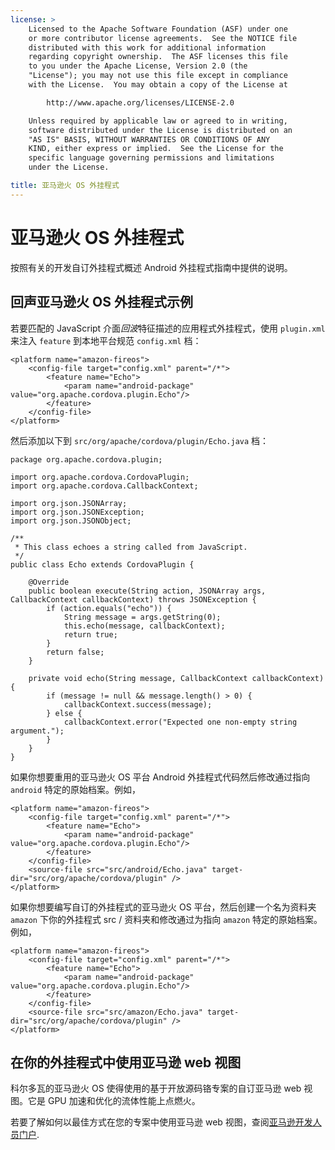 ```yaml
---
license: >
    Licensed to the Apache Software Foundation (ASF) under one
    or more contributor license agreements.  See the NOTICE file
    distributed with this work for additional information
    regarding copyright ownership.  The ASF licenses this file
    to you under the Apache License, Version 2.0 (the
    "License"); you may not use this file except in compliance
    with the License.  You may obtain a copy of the License at

        http://www.apache.org/licenses/LICENSE-2.0

    Unless required by applicable law or agreed to in writing,
    software distributed under the License is distributed on an
    "AS IS" BASIS, WITHOUT WARRANTIES OR CONDITIONS OF ANY
    KIND, either express or implied.  See the License for the
    specific language governing permissions and limitations
    under the License.

title: 亚马逊火 OS 外挂程式
---
```


# 亚马逊火 OS 外挂程式

按照有关的开发自订外挂程式概述 Android 外挂程式指南中提供的说明。

## 回声亚马逊火 OS 外挂程式示例

若要匹配的 JavaScript 介面*回波*特征描述的应用程式外挂程式，使用 `plugin.xml` 来注入 `feature` 到本地平台规范 `config.xml` 档：

    <platform name="amazon-fireos">
        <config-file target="config.xml" parent="/*">
            <feature name="Echo">
                <param name="android-package" value="org.apache.cordova.plugin.Echo"/>
            </feature>
        </config-file>
    </platform>
    

然后添加以下到 `src/org/apache/cordova/plugin/Echo.java` 档：

    package org.apache.cordova.plugin;
    
    import org.apache.cordova.CordovaPlugin;
    import org.apache.cordova.CallbackContext;
    
    import org.json.JSONArray;
    import org.json.JSONException;
    import org.json.JSONObject;
    
    /**
     * This class echoes a string called from JavaScript.
     */
    public class Echo extends CordovaPlugin {
    
        @Override
        public boolean execute(String action, JSONArray args, CallbackContext callbackContext) throws JSONException {
            if (action.equals("echo")) {
                String message = args.getString(0);
                this.echo(message, callbackContext);
                return true;
            }
            return false;
        }
    
        private void echo(String message, CallbackContext callbackContext) {
            if (message != null && message.length() > 0) {
                callbackContext.success(message);
            } else {
                callbackContext.error("Expected one non-empty string argument.");
            }
        }
    }
    

如果你想要重用的亚马逊火 OS 平台 Android 外挂程式代码然后修改通过指向 `android` 特定的原始档案。例如，

    <platform name="amazon-fireos">
        <config-file target="config.xml" parent="/*">
            <feature name="Echo">
                <param name="android-package" value="org.apache.cordova.plugin.Echo"/>
            </feature>
        </config-file>
        <source-file src="src/android/Echo.java" target-dir="src/org/apache/cordova/plugin" />
    </platform>
    

如果你想要编写自订的外挂程式的亚马逊火 OS 平台，然后创建一个名为资料夹 `amazon` 下你的外挂程式 src / 资料夹和修改通过为指向 `amazon` 特定的原始档案。 例如，

    <platform name="amazon-fireos">
        <config-file target="config.xml" parent="/*">
            <feature name="Echo">
                <param name="android-package" value="org.apache.cordova.plugin.Echo"/>
            </feature>
        </config-file>
        <source-file src="src/amazon/Echo.java" target-dir="src/org/apache/cordova/plugin" />
    </platform>
    

## 在你的外挂程式中使用亚马逊 web 视图

科尔多瓦的亚马逊火 OS 使得使用的基于开放源码铬专案的自订亚马逊 web 视图。它是 GPU 加速和优化的流体性能上点燃火。

若要了解如何以最佳方式在您的专案中使用亚马逊 web 视图，查阅[亚马逊开发人员门户][1].

 [1]: https://developer.amazon.com/sdk/fire/IntegratingAWV.html
